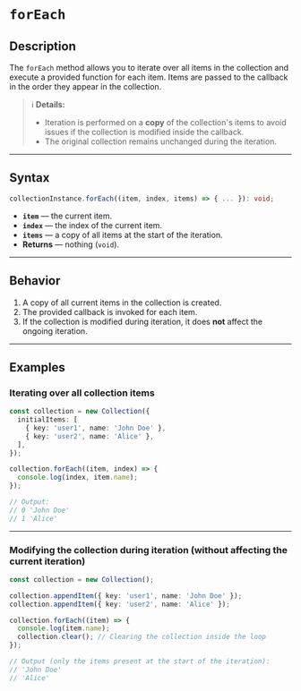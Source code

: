 # `forEach`

## Description

The `forEach` method allows you to iterate over all items in the collection and execute a provided function for each item.
Items are passed to the callback in the order they appear in the collection.

> ℹ️ **Details:**
> - Iteration is performed on a **copy** of the collection's items to avoid issues if the collection is modified inside the callback.
> - The original collection remains unchanged during the iteration.

---

## Syntax

```ts
collectionInstance.forEach((item, index, items) => { ... }): void;
```

- **`item`** — the current item.
- **`index`** — the index of the current item.
- **`items`** — a copy of all items at the start of the iteration.
- **Returns** — nothing (`void`).

---

## Behavior

1. A copy of all current items in the collection is created.
2. The provided callback is invoked for each item.
3. If the collection is modified during iteration, it does **not** affect the ongoing iteration.

---

## Examples

### Iterating over all collection items

```ts
const collection = new Collection({
  initialItems: [
    { key: 'user1', name: 'John Doe' },
    { key: 'user2', name: 'Alice' },
  ],
});

collection.forEach((item, index) => {
  console.log(index, item.name);
});

// Output:
// 0 'John Doe'
// 1 'Alice'
```

---

### Modifying the collection during iteration (without affecting the current iteration)

```ts
const collection = new Collection();

collection.appendItem({ key: 'user1', name: 'John Doe' });
collection.appendItem({ key: 'user2', name: 'Alice' });

collection.forEach((item) => {
  console.log(item.name);
  collection.clear(); // Clearing the collection inside the loop
});

// Output (only the items present at the start of the iteration):
// 'John Doe'
// 'Alice'
```
